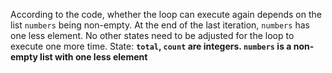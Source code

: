 According to the code, whether the loop can execute again depends on the list `numbers` being non-empty. At the end of the last iteration, `numbers` has one less element. No other states need to be adjusted for the loop to execute one more time.
State: **`total`, `count` are integers. `numbers` is a non-empty list with one less element**